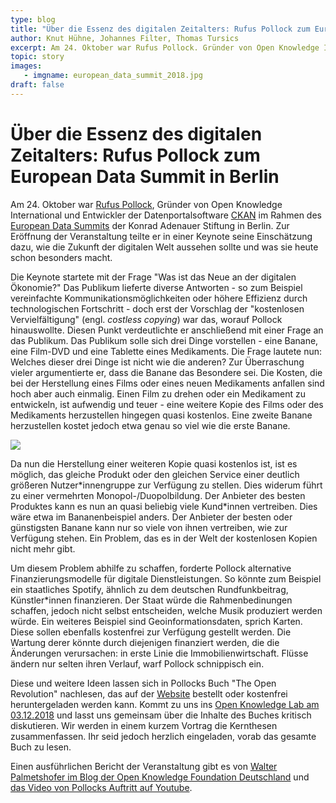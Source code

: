 ```yaml
---
type: blog
title: "Über die Essenz des digitalen Zeitalters: Rufus Pollock zum European Data Summit in Berlin"
author: Knut Hühne, Johannes Filter, Thomas Tursics
excerpt: Am 24. Oktober war Rufus Pollock. Gründer von Open Knowledge International und Entwickler der Datenportalsoftware CKAN im Rahmen des European Data Summits der Konrad Adenauer Stiftung in Berlin. Zur Eröffnung der Veranstaltung teilte er in einer Keynote seine Einschätzung dazu, wie die Zukunft der digitalen Welt aussehen sollte und was sie heute schon besonders macht.
topic: story
images:
   - imgname: european_data_summit_2018.jpg
draft: false
---
```


# Über die Essenz des digitalen Zeitalters: Rufus Pollock zum European Data Summit in Berlin

Am 24. Oktober war [Rufus Pollock](https://rufuspollock.com/), Gründer von Open Knowledge International und Entwickler der Datenportalsoftware [CKAN](https://ckan.org/) im Rahmen des [European Data Summits](https://www.kas.de/veranstaltungen/detail/-/content/european-data-summit) der Konrad Adenauer Stiftung in Berlin. Zur Eröffnung der Veranstaltung teilte er in einer Keynote seine Einschätzung dazu, wie die Zukunft der digitalen Welt aussehen sollte und was sie heute schon besonders macht.

Die Keynote startete mit der Frage "Was ist das Neue an der digitalen Ökonomie?" Das Publikum lieferte diverse Antworten - so zum Beispiel vereinfachte Kommunikationsmöglichkeiten oder höhere Effizienz durch technologischen Fortschritt - doch erst der Vorschlag der "kostenlosen Vervielfältigung" (engl. *costless copying*) war das, worauf Pollock hinauswollte. Diesen Punkt verdeutlichte er anschließend mit einer Frage an das Publikum. Das Publikum solle sich drei Dinge vorstellen - eine Banane, eine Film-DVD und eine Tablette eines Medikaments. Die Frage lautete nun: Welches dieser drei Dinge ist nicht wie die anderen? Zur Überraschung vieler argumentierte er, dass die Banane das Besondere sei. Die Kosten, die bei der Herstellung eines Films oder eines neuen Medikaments anfallen sind hoch aber auch einmalig. Einen Film zu drehen oder ein Medikament zu entwickeln, ist aufwendig und teuer - eine weitere Kopie des Films oder des Medikaments herzustellen hingegen quasi kostenlos. Eine zweite Banane herzustellen kostet jedoch etwa genau so viel wie die erste Banane.

![](/blog/european_data_summit_2018_rufus_slide.png)

Da nun die Herstellung einer weiteren Kopie quasi kostenlos ist, ist es möglich, das gleiche Produkt oder den gleichen Service einer deutlich größeren Nutzer\*innengruppe zur Verfügung zu stellen. Dies widerum führt zu einer vermehrten Monopol-/Duopolbildung. Der Anbieter des besten Produktes kann es nun an quasi beliebig viele Kund\*innen vertreiben. Dies wäre etwa im Bananenbeispiel anders. Der Anbieter der besten oder günstigsten Banane kann nur so viele von ihnen vertreiben, wie zur Verfügung stehen. Ein Problem, das es in der Welt der kostenlosen Kopien nicht mehr gibt.

Um diesem Problem abhilfe zu schaffen, forderte Pollock alternative Finanzierungsmodelle für digitale Dienstleistungen. So könnte zum Beispiel ein staatliches Spotify, ähnlich zu dem deutschen Rundfunkbeitrag, Künstler\*innen finanzieren. Der Staat würde die Rahmenbedinungen schaffen, jedoch nicht selbst entscheiden, welche Musik produziert werden würde. Ein weiteres Beispiel sind Geoinformationsdaten, sprich Karten. Diese sollen ebenfalls kostenfrei zur Verfügung gestellt werden. Die Wartung derer könnte durch diejenigen finanziert werden, die die Änderungen verursachen: in erste Linie die Immobilienwirtschaft. Flüsse ändern nur selten ihren Verlauf, warf Pollock schnippisch ein.

Diese und weitere Ideen lassen sich in Pollocks Buch "The Open Revolution" nachlesen, das auf der [Website](https://openrevolution.net) bestellt oder kostenfrei heruntergeladen werden kann. Kommt zu uns ins [Open Knowledge Lab am 03.12.2018](https://www.meetup.com/OK-Lab-Berlin/events/hwrqbqyxqbfb/) und lasst uns gemeinsam über die Inhalte des Buches kritisch diskutieren. Wir werden in einem kurzem Vortrag die Kernthesen zusammenfassen. Ihr seid jedoch herzlich eingeladen, vorab das gesamte Buch zu lesen.

Einen ausführlichen Bericht der Veranstaltung gibt es von [Walter Palmetshofer im Blog der Open Knowledge Foundation Deutschland](https://okfn.de/blog/2018/10/PSI-Policy-EUDataSummit/) und [das Video von Pollocks Auftritt auf Youtube](https://www.youtube.com/watch?v=8pjC5PaWjIc).
